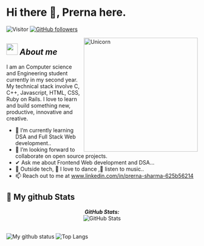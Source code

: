 # Hi there 👋, Prerna here. 
![Visitor](https://visitor-badge.laobi.icu/badge?page_id=Prerna-0202.repoName) [![GitHub followers](https://img.shields.io/github/followers/Prerna-0202.svg?style=social&label=Follow)](https://github.com/Bhargavi-hash?tab=followers)<br/>


<img align="right" width=300px alt="Unicorn" src="https://c.tenor.com/AmcptKa1b08AAAAC/working-busy.gif" />

## <img src="https://media.giphy.com/media/ObNTw8Uzwy6KQ/giphy.gif" width="30px">&nbsp;***About me***

I am an  Computer science and Engineering student currently in my second year. My technical stack involve C, C++, Javascript, HTML, CSS, Ruby on Rails. I love to learn and build something new, productive, innovative and creative.
- 🌱 I’m currently learning DSA and Full Stack Web development..
- 👯 I’m looking forward to collaborate on open source projects.
- ✔ Ask me about  Frontend Web development  and DSA...
- 🥳 Outside tech, 💃 I love to dance ,🎵 listen to music..
- 📫 Reach out to me at <a href="https://www.linkedin.com/in/prerna-sharma-625b56214/">www.linkedin.com/in/prerna-sharma-625b56214</a>
>


<h2>👀 My github Stats</h2>

<div>
<!--   <p align="center">
    <b><em>Now listening to:</em></b> <br/>
    <img src="https://spotify-github-profile.vercel.app/api/view?uid=Prerna-0202&cover_image=true&theme=novatorem" alt="Now Listenting to" />
  </p> -->
  
  <p align="center">
  <b><em>GitHub Stats:</em></b> <br/>
    <img src="https://github-readme-streak-stats.herokuapp.com/?user=Prerna-0202" alt="GitHub Stats" /> <br/><br/>
  
</div>

![My github status](https://github-readme-stats.vercel.app/api?username=Prerna-0202&show_icons=true&include_all_commits=true)
![Top Langs](https://github-readme-stats.vercel.app/api/top-langs/?username=Prerna-0202&langs_count=10&layout=compact)
